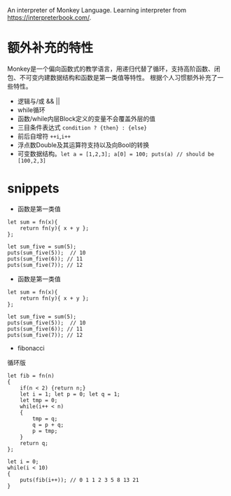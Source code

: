 An interpreter of Monkey Language.
Learning interpreter from <https://interpreterbook.com/>.

# 额外补充的特性
Monkey是一个偏向函数式的教学语言，用递归代替了循环，支持高阶函数、闭包、不可变内建数据结构和函数是第一类值等特性。
根据个人习惯额外补充了一些特性。

- 逻辑与/或 && || 
- while循环
-  函数/while内层Block定义的变量不会覆盖外层的值
- 三目条件表达式 `condition ? {then} : {else}`
- 前后自增符 `++i`,`i++`
- 浮点数Double及其运算符支持以及向Bool的转换
- 可变数据结构。`let a = [1,2,3]; a[0] = 100; puts(a) // should be [100,2,3]`

#  snippets

- 函数是第一类值
```
let sum = fn(x){
    return fn(y){ x + y };
};

let sum_five = sum(5);
puts(sum_five(5));  // 10
puts(sum_five(6)); // 11
puts(sum_five(7)); // 12
```

- 函数是第一类值
```
let sum = fn(x){
    return fn(y){ x + y };
};

let sum_five = sum(5);
puts(sum_five(5));  // 10
puts(sum_five(6)); // 11
puts(sum_five(7)); // 12
```


- fibonacci

循环版
```
let fib = fn(n)
{
    if(n < 2) {return n;}
    let i = 1; let p = 0; let q = 1;
    let tmp = 0;
    while(i++ < n)
    {
        tmp = q;
        q = p + q;
        p = tmp;
    }
    return q;
};

let i = 0;
while(i < 10)
{
    puts(fib(i++)); // 0 1 1 2 3 5 8 13 21
}
```